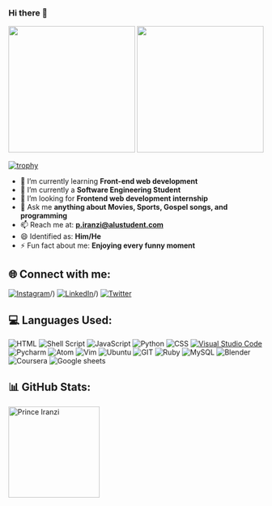 ### Hi there 👋
<div id="header" align="center">
  <img src="https://cdn.dribbble.com/users/239755/screenshots/3019824/dave_coding_dribbble.gif" width="250"/>
  <img src="https://media0.giphy.com/media/Y1vohJMVMtjSQxmUot/source.gif" width="250"/>
</div>

[![trophy](https://github-profile-trophy.vercel.app/?username=iranziprince01)](https://github.com/ryo-ma/github-profile-trophy)

- 🔭 I’m currently learning  **Front-end web development**
- 🌱 I’m currently a **Software Engineering Student**
- 👯 I’m looking for **Frontend web development internship**
- 💬 Ask me **anything about Movies, Sports, Gospel songs, and programming**
- 📫 Reach me at: **p.iranzi@alustudent.com**
- 😄 Identified as: **Him/He**
- ⚡ Fun fact about me: **Enjoying every funny moment**

## 🌐 Connect with me:
[![Instagram](https://img.shields.io/badge/Instagram-%23E4405F.svg?logo=Instagram&logoColor=white)](https://www.instagram.com/i.p.b.s_prince/)/) [![LinkedIn](https://img.shields.io/badge/LinkedIn-%230077B5.svg?logo=linkedin&logoColor=white)](https://www.linkedin.com/in/prince-iranzi)/) [![Twitter](https://img.shields.io/badge/Twitter-%231DA1F2.svg?logo=Twitter&logoColor=white)](https://twitter.com/Iranziprince2)

## 💻 Languages Used:
![HTML](https://img.shields.io/badge/HTML-239120?style=for-the-badge&logo=html5&logoColor=white) ![Shell Script](https://img.shields.io/badge/shell_script-%23121011.svg?style=for-the-badge&logo=gnu-bash&logoColor=white) ![JavaScript](https://img.shields.io/badge/javascript-%23323330.svg?style=for-the-badge&logo=javascript&logoColor=%23F7DF1E) ![Python](https://img.shields.io/badge/python-3670A0?style=for-the-badge&logo=python&logoColor=ffdd54) ![CSS](https://img.shields.io/badge/CSS-239120?&style=for-the-badge&logo=css3&logoColor=white) [![Visual Studio Code](https://img.shields.io/badge/Visual_Studio_Code-007ACC?style=for-the-badge&logo=visual-studio-code&logoColor=white)](https://code.visualstudio.com/) ![Pycharm](https://img.shields.io/badge/pycharm-%23121011.svg?style=for-the-badge&logo=pycharm&logoColor=green) ![Atom](https://img.shields.io/badge/Atom-66595C?style=for-the-badge&logo=Atom&logoColor=white) ![Vim](https://img.shields.io/badge/VIM-%2311AB00.svg?&style=for-the-badge&logo=vim&logoColor=white) ![Ubuntu](https://img.shields.io/badge/Ubuntu-E95420?style=for-the-badge&logo=ubuntu&logoColor=white) ![GIT](https://img.shields.io/badge/GIT-E44C30?style=for-the-badge&logo=git&logoColor=white) ![Ruby](https://img.shields.io/badge/Ruby-CC342D?style=for-the-badge&logo=ruby&logoColor=white) ![MySQL](https://img.shields.io/badge/MySQL-%2300f.svg?style=for-the-badge&logo=mysql&logoColor=white) ![Blender](https://img.shields.io/badge/blender-%23F5792A.svg?style=for-the-badge&logo=blender&logoColor=white) ![Coursera](https://img.shields.io/badge/Coursera-0056D2?style=for-the-badge&logo=Coursera&logoColor=white) ![Google sheets](https://img.shields.io/badge/Google%20Sheets-34A853?style=for-the-badge&logo=google-sheets&logoColor=white) 

## 📊 GitHub Stats:
<p><img height="180px" align="center" src="https://github-readme-streak-stats.herokuapp.com/?user=princeiranzi01&theme=dark" alt="Prince Iranzi" /></p>
